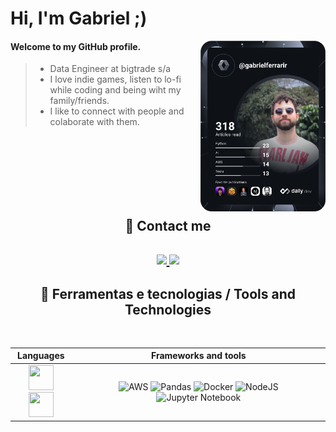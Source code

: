 <h1 align="left">Hi, I'm Gabriel ;) </h1>
<a href="https://app.daily.dev/gabrielferrarir"><img src="https://github.com/GabrielFerrariR/GabrielFerrariR/blob/main/devcard.svg" width="200" alt="Gabriel Ferrari's Dev Card"align="right"/></a>

<h4> Welcome to my GitHub profile. </h4>

>* Data Engineer at bigtrade s/a
>* I love indie games, listen to lo-fi while coding and being wiht my family/friends.
>* I like to connect with people and colaborate with them.

 <br/><br/><br/>
 <br/><br/><br/>
<h2 align="center"> 🤝 Contact me <h2>
 
<div align="center">
 <a href="https://www.linkedin.com/in/gabrielferrarir)">
  <img src="https://img.shields.io/badge/LinkedIn-0077B5?style=for-the-badge&logo=linkedin&logoColor=white">
 </a>
 <a href="mailto:gabrielferrari601@gmail.com">
  <img src="https://img.shields.io/badge/Gmail-D14836?style=for-the-badge&logo=gmail&logoColor=white">
 </a>
 <br/>
</div>  

<h2 align="center"> 📖 Ferramentas e tecnologias / Tools and Technologies </h2>
<br/>
  
<div align="center"> 

Languages | Frameworks and tools
|:----:|:----:|
<img src="https://cdn.jsdelivr.net/gh/devicons/devicon/icons/typescript/typescript-original.svg" width="40" height="40"/> <img src="https://cdn.jsdelivr.net/gh/devicons/devicon/icons/python/python-original.svg"  width="40" height="40" /> | ![AWS](https://img.shields.io/badge/AWS-%23FF9900.svg?style=for-the-badge&logo=amazon-aws&logoColor=white) ![Pandas](https://img.shields.io/badge/pandas-%23150458.svg?style=for-the-badge&logo=pandas&logoColor=white) ![Docker](https://img.shields.io/badge/docker-%230db7ed.svg?style=for-the-badge&logo=docker&logoColor=white) ![NodeJS](https://img.shields.io/badge/node.js-6DA55F?style=for-the-badge&logo=node.js&logoColor=white) ![Jupyter Notebook](https://img.shields.io/badge/jupyter-%23FA0F00.svg?style=for-the-badge&logo=jupyter&logoColor=white)
</div>  

<br/>
